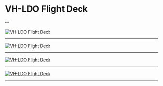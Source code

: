 # VH-LDO Flight Deck

--

<a href="http://i.imgur.com/QqubGaV.jpg"><img src="http://i.imgur.com/QqubGaV.jpg" alt="VH-LDO Flight Deck"/></a>

----

<a href="http://i.imgur.com/1rgEisd.jpg"><img src="http://i.imgur.com/1rgEisd.jpg" alt="VH-LDO Flight Deck"/></a>

----

<a href="http://i.imgur.com/KfGZcjK.jpg"><img src="http://i.imgur.com/KfGZcjK.jpg" alt="VH-LDO Flight Deck"/></a>

----

<a href="http://i.imgur.com/Jsqs44K.jpg"><img src="http://i.imgur.com/Jsqs44K.jpg" alt="VH-LDO Flight Deck"/></a>

----

